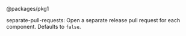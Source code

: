 @packages/pkg1

separate-pull-requests:
Open a separate release pull request for each component. Defaults to `false`.